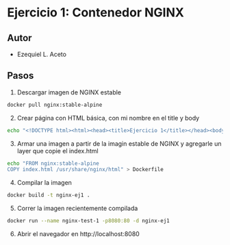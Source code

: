# Ejercicio 1: Contenedor NGINX

## Autor

* Ezequiel L. Aceto

## Pasos

1. Descargar imagen de NGINX estable

```sh
docker pull nginx:stable-alpine
```

2. Crear página con HTML básica, con mi nombre en el title y body

```sh
echo "<!DOCTYPE html><html><head><title>Ejercicio 1</title></head><body>Ezequiel L. Aceto</body></html>" > index.html
```

3. Armar una imagen a partir de la imagin estable de NGINX y agregarle un layer que copie el index.html

```sh
echo "FROM nginx:stable-alpine
COPY index.html /usr/share/nginx/html" > Dockerfile
```

4. Compilar la imagen

```sh
docker build -t nginx-ej1 .
```

5. Correr la imagen recientemente compilada

```sh
docker run --name nginx-test-1 -p8080:80 -d nginx-ej1 
```

6. Abrir el navegador en http://localhost:8080

